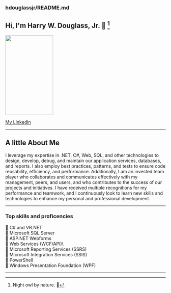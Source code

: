 ### hdouglassjr/README.md
<!--
**hdouglassjr/hdouglassjr** is a ✨ _special_ ✨ repository because its `README.md` (this file) appears on your GitHub profile.
-->
## Hi, I'm Harry W. Douglass, Jr. 🦉 [^owl]

<img src="https://github.com/user-attachments/assets/6606710b-c6d6-453d-8c4e-311c5deef7fc" width="150" height="250">

[My LinkedIn](https://www.linkedin.com/in/harry-d-57ab249/)
***
## A little About Me

I leverage my expertise in .NET, C#, Web, SQL, and other technologies to design, develop, debug, and maintain our application services, databases, and reports. I also employ best practices, patterns, and tests to ensure code reusability, efficiency, and performance. Additionally, I am an invested team player who collaborates and communicates effectively with my management, peers, and users, and who contributes to the success of our projects and initiatives. I have received multiple recognitions for my performance and teamwork, and I continuously look to learn new skills and technologies to enhance my personal and professional development.

***

### Top skills and proficencies

  💎 C# and VB.NET\
  💎 Microsoft SQL Server\
  💎 ASP.NET Webforms\
  💎 Web Services (WCF/API)\  
  💎 Microsoft Reporting Services (SSRS)\
  💎 Microsoft Integration Services (SSIS)\
  💎 PowerShell\
  💎 Windows Presentation Foundation (WPF)

---
[^owl]: Night owl by nature. 🦉
